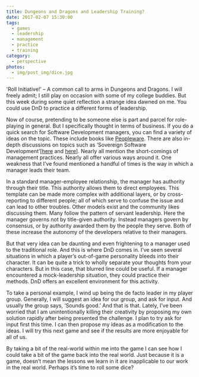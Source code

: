 ```yaml
---
title: Dungeons and Dragons and Leadership Training?
date: 2017-02-07 15:30:00
tags:
  - games
  - leadership
  - management
  - practice
  - training
category:
  - perspective
photos:
  - img/post_img/dice.jpg
---
```


'Roll Initiative!’ – A common call to arms in Dungeons and Dragons. I will freely admit; I still play on occasion with some of my college buddies. But this week during some quiet reflection a strange idea dawned on me. You could use DnD to practice a different forms of leadership.

Now of course, pretending to be someone else is part and parcel for role-playing in general. But I specifically thought in terms of business. If you do a quick search for Software Development managers, you can find a variety of ideas on the topic. These include books like [Peopleware](https://www.amazon.com/Peopleware-Productive-Projects-Teams-Second/dp/0932633439). There are also in-depth discussions on topics such as ‘Sovereign Software Development’[[here](https://top.fse.guru/the-civilized-alternative-to-agile-tribalism-4c60d01428c0#.3m4tg0ivh) and [here](https://medium.com/@bryanedds/an-unexpected-inquisition-c4776bdedbb8#.ayu1jea40)]. Nearly all mention the short-comings of management practices. Nearly all offer various ways around it. One weakness that I’ve found mentioned a handful of times is the way in which a manager leads their team.

In a standard manager-employee relationship, the manager has authority through their title. This authority allows them to direct employees. This template can be made more complex with additional layers, or by cross-reporting to different people; all of which serve to confuse the issue and can lead to other troubles. Other models exist and the community likes discussing them. Many follow the pattern of servant leadership. Here the manager governs not by title-given authority. Instead managers govern by consensus, or by authority awarded them by the people they serve. Both of these increase the autonomy of the developers relative to their managers.

But that very idea can be daunting and even frightening to a manager used to the traditional role. And this is where DnD comes in. I’ve seen several situations in which a player’s out-of-game personality bleeds into their character. It can be quite a trick to wholly separate your thoughts from your characters. But in this case, that blurred line could be useful. If a manager encountered a mock-leadership situation, they could practice their methods. DnD offers an excellent environment for this activity.

To take a personal example, I wind up being the de facto leader in my player group. Generally, I will suggest an idea for our group, and ask for input. And usually the group says, ‘Sounds good.’ And that is that. Lately, I’ve been worried that I am unintentionally killing their creativity by proposing my own solution rapidly after being presented the challenge. I plan to try ask for input first this time. I can then propose my ideas as a modification to the ideas. I will try this next game and see if the results are more enjoyable for all of us.

By taking a bit of the real-world within me into the game I can see how I could take a bit of the game back into the real world. Just because it is a game, doesn’t mean the lessons we learn in it are inapplicable to our work in the real world. Perhaps it’s time to roll some dice?
